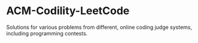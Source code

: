 # ACM-Codility-LeetCode
Solutions for various problems from different, online coding judge systems, including programming contests.
